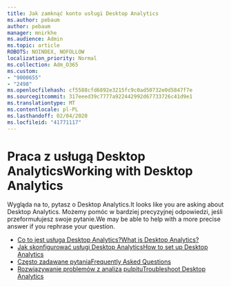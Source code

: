 ```yaml
---
title: Jak zamknąć konto usługi Desktop Analytics
ms.author: pebaum
author: pebaum
manager: mnirkhe
ms.audience: Admin
ms.topic: article
ROBOTS: NOINDEX, NOFOLLOW
localization_priority: Normal
ms.collection: Adm_O365
ms.custom:
- "9000655"
- "2498"
ms.openlocfilehash: cf5588cfd6892e3215fc9c0ad50732e0d5847f7e
ms.sourcegitcommit: 317eeed39c7777a922442992d67733726c41d9e1
ms.translationtype: MT
ms.contentlocale: pl-PL
ms.lasthandoff: 02/04/2020
ms.locfileid: "41771117"
---
```

# <a name="working-with-desktop-analytics"></a><span data-ttu-id="05d80-102">Praca z usługą Desktop Analytics</span><span class="sxs-lookup"><span data-stu-id="05d80-102">Working with Desktop Analytics</span></span>

<span data-ttu-id="05d80-103">Wygląda na to, pytasz o Desktop Analytics.</span><span class="sxs-lookup"><span data-stu-id="05d80-103">It looks like you are asking about Desktop Analytics.</span></span> <span data-ttu-id="05d80-104">Możemy pomóc w bardziej precyzyjnej odpowiedzi, jeśli przeformułujesz swoje pytanie.</span><span class="sxs-lookup"><span data-stu-id="05d80-104">We may be able to help with a more precise answer if you rephrase your question.</span></span>

- [<span data-ttu-id="05d80-105">Co to jest usługa Desktop Analytics?</span><span class="sxs-lookup"><span data-stu-id="05d80-105">What is Desktop Analytics?</span></span>](https://docs.microsoft.com/configmgr/desktop-analytics/overview)
- [<span data-ttu-id="05d80-106">Jak skonfigurować usługi Desktop Analytics</span><span class="sxs-lookup"><span data-stu-id="05d80-106">How to set up Desktop Analytics</span></span>](https://docs.microsoft.com/configmgr/desktop-analytics/set-up)
- [<span data-ttu-id="05d80-107">Często zadawane pytania</span><span class="sxs-lookup"><span data-stu-id="05d80-107">Frequently Asked Questions</span></span>](https://docs.microsoft.com/configmgr/desktop-analytics/faq)
- [<span data-ttu-id="05d80-108">Rozwiązywanie problemów z analizą pulpitu</span><span class="sxs-lookup"><span data-stu-id="05d80-108">Troubleshoot Desktop Analytics</span></span>](https://docs.microsoft.com/configmgr/desktop-analytics/troubleshooting)